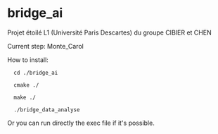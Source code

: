 # bridge_ai
Projet étoilé L1 (Université Paris Descartes) du groupe CIBIER et CHEN

Current step: Monte_Carol

How to install:

      cd ./bridge_ai

      cmake ./

      make ./

      ./bridge_data_analyse

Or you can run directly the exec file if it's possible.
